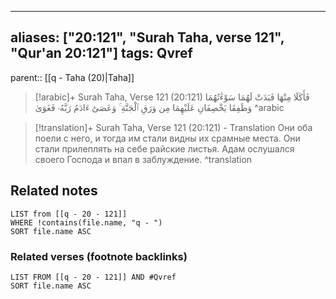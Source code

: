
---
aliases: ["20:121", "Surah Taha, verse 121", "Qur'an 20:121"]
tags: Qvref
---

parent:: [[q - Taha (20)|Taha]]

> [!arabic]+ Surah Taha, Verse 121 (20:121)
> <span class="quran-arabic">فَأَكَلَا مِنْهَا فَبَدَتْ لَهُمَا سَوْءَٰتُهُمَا وَطَفِقَا يَخْصِفَانِ عَلَيْهِمَا مِن وَرَقِ ٱلْجَنَّةِ ۚ وَعَصَىٰٓ ءَادَمُ رَبَّهُۥ فَغَوَىٰ</span>
^arabic

> [!translation]+ Surah Taha, Verse 121 (20:121) - Translation
> Они оба поели с него, и тогда им стали видны их срамные места. Они стали прилеплять на себе райские листья. Адам ослушался своего Господа и впал в заблуждение.
^translation



## Related notes
```dataview
LIST from [[q - 20 - 121]]
WHERE !contains(file.name, "q - ")
SORT file.name ASC
```

### Related verses (footnote backlinks)
```dataview
LIST FROM [[q - 20 - 121]] AND #Qvref
SORT file.name ASC
```

